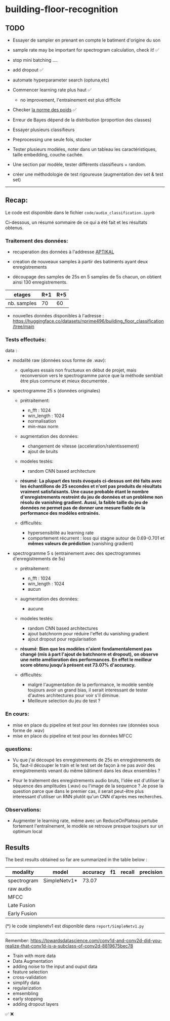 # building-floor-recognition


## TODO

* Essayer de sampler en prenant en compte le batiment d'origine du son

* sample rate may be important for spectrogram calculation, check it! ✅

* stop mini batching .... 

* add dropout ✅

* automate hyperparameter search (optuna,etc)


* Commencer learning rate plus haut ✅ 
	
	* no improvement, l'entrainement est plus difficile 

* Checker [la norme des poids](https://discuss.pytorch.org/t/how-to-check-for-vanishing-exploding-gradients/9019) ✅


* Erreur de Bayes dépend de la distribution (proportion des classes)

* Essayer plusieurs classifieurs 

* Preprocessing une seule fois, stocker

* Tester plusieurs modèles, noter dans un tableau les caractéristiques, taille embedding, couche cachée.

* Une section par modèle, tester différents classifieurs + random.

* créer une méthodologie de test rigoureuse (augmentation dev set & test set)

----
## Recap:


Le code est disponible dans le fichier `code/audio_classification.ipynb`

Ci-dessous, un résumé sommaire de ce qui a été fait et les résultats obtenus.

### Traitement des  données:
	
* recuperation des données à l'addresse [APTIKAL](https://aptikal.imag.fr/~amini/Data.zip)

* creation de nouveaux samples à partir des batiments ayant deux enregistrements
* découpage des samples de 25s en 5 samples de 5s chacun, on obtient ainsi 130 enregistrements.

| etages     | R+1 | R+5 | 
|--------------|-----|-----|
| nb. samples  | 70  | 60  | 



* nouvelles données disponibles à l'adresse : https://huggingface.co/datasets/nprime496/building_floor_classification/tree/main


### Tests effectués:

data : 
	
* modalité raw (données sous forme de .wav):
	*  quelques essais non fructueux en début de projet, mais reconversion vers le spectrogramme parce que la méthode semblait être plus commune et mieux documentée .
	
* spectrogramme 25 s (données originales)
	* prétraitement:
		* n_fft : 1024
		* win_length : 1024
		* normalisation
		* min-max norm
	* augmentation des données:
		* changement de vitesse (acceleration/ralentissement) 
		* ajout de bruits
	* modeles testés: 
		* random CNN based architecture
	* **résumé**:
	**La plupart des tests évoqués ci-dessus ont été faits avec les échantillons de 25 secondes et n'ont pas produits de résultats vraiment satisfaisants. Une cause probable étant le  nombre d'enregistrements restreint du jeu de données et un problème non résolu de vanishing gradient. Aussi, la faible taille du jeu de données ne permet pas de donner une mesure fiable de la performance des modèles entrainés.**

	* difficultés:
		* hypersensiblité au learning rate
		* comportement récurrent : loss qui stagne autour de 0.69-0.701 et **mêmes valeurs de prédiction** (vanishing gradient)

* spectrogramme 5 s (entrainement avec des spectrogrammes d'enregistrements de 5s)
	* prétraitement:
		* n_fft : 1024
		* win_length : 1024
		* aucun
	* augmentation des données:
		* aucune
	* modeles testés: 
		* random CNN based architectures
		* ajout batchnorm pour réduire l'effet du vanishing gradient
		* ajout dropout pour regularisation
	* **résumé**:
	**Bien que les modèles n'aient fondamentalement pas changé (mis à part l'ajout de batchnorm et dropout), on observe une nette amélioration des performances. En effet le meilleur score obtenu jusqu'à présent est 73.07% d'accuracy.**

	* difficultés:
		* malgré l'augmentation de la performance, le modèle semble toujours avoir un grand bias, il serait interessant de tester d'autres architectures pour voir s'il diminue.
		* Meilleure selection du jeu de test ?


### En cours:

* mise en place du pipeline et test pour les données raw (données sous forme de .wav)
* mise en place du pipeline et test pour les données MFCC 

### questions:

* Vu que j'ai découpé les enregistrements de 25s en enregistrements de 5s, faut-il découper le train et le test set de façon à ne pas avoir des enregistrements venant du même bâtiment dans les deux ensembles ? 

* Pour le traitement des enregistrements audio bruts, l'idée est d'utiliser la séquence des amplitudes (.wav) ou l'image de la sequence ? Je pose la question parce que dans le premier cas, il serait peut-être plus interessant d'utiliser un RNN plutôt qu'un CNN d'après mes recherches.


### Observations:
	
* Augmenter le learning rate, même avec un ReduceOnPlateau pertube fortement l'entraînement, le modèle se retrouve presque toujours sur un optimum local

## Results

The best results obtained so far are summarized in the table below :

| modality     | model       | accuracy | f1 | recall | precision |
|--------------|-------------|----------|----|--------|-----------|
| spectrogram  | SimpleNetv1* | 73.07    |    |        |           |
| raw audio    |             |          |    |        |           |
| MFCC         |             |          |    |        |           |
| Late Fusion  |             |          |    |        |           |
| Early Fusion |             |          |    |        |           |


(*) le code simplenetv1 est disponible dans `report/SimpleNetv1.py`




-----
Remember:
https://towardsdatascience.com/conv1d-and-conv2d-did-you-realize-that-conv1d-is-a-subclass-of-conv2d-8819675bec78

* Train with more data
* Data Augmentation
* adding noise to the input and ouput data
* feature selection
* cross-validation
* simplify data
* regularization
* emsembling
* early stopping
* adding dropout layers


✅ ❌